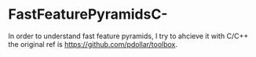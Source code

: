 # FastFeaturePyramidsC-
In order to understand fast feature pyramids, I try to ahcieve it with C/C++
the original ref is https://github.com/pdollar/toolbox.
